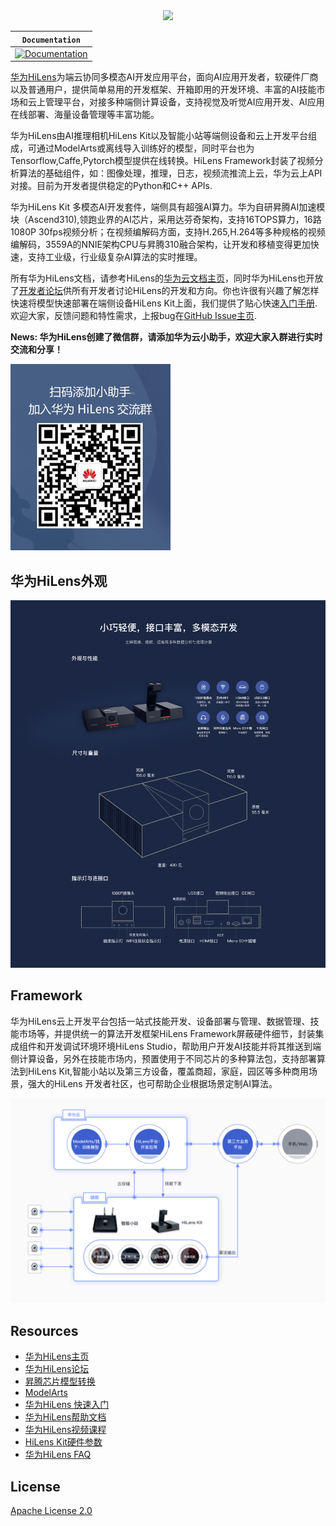 <div align="center">
<img src="docs/pics/hilens.png"/>
</div>

**`Documentation`** |
------------------- |
[![Documentation](https://img.shields.io/badge/api-reference-blue.svg)](https://support.huaweicloud.com/devg-hilens/hilens_05_0002.html/) |

[华为HiLens](https://www.huaweicloud.com/product/hilens.html)为端云协同多模态AI开发应用平台，面向AI应用开发者，软硬件厂商以及普通用户，提供简单易用的开发框架、开箱即用的开发环境、丰富的AI技能市场和云上管理平台，对接多种端侧计算设备，支持视觉及听觉AI应用开发、AI应用在线部署、海量设备管理等丰富功能。

华为HiLens由AI推理相机HiLens Kit以及智能小站等端侧设备和云上开发平台组成，可通过ModelArts或离线导入训练好的模型，同时平台也为Tensorflow,Caffe,Pytorch模型提供在线转换。HiLens Framework封装了视频分析算法的基础组件，如：图像处理，推理，日志，视频流推流上云，华为云上API对接。目前为开发者提供稳定的Python和C++ APIs.

华为HiLens Kit 多模态AI开发套件，端侧具有超强AI算力。华为自研昇腾AI加速模块（Ascend310),领跑业界的AI芯片，采用达芬奇架构，支持16TOPS算力，16路1080P 30fps视频分析；在视频编解码方面，支持H.265,H.264等多种规格的视频编解码，3559A的NNIE架构CPU与昇腾310融合架构，让开发和移植变得更加快速，支持工业级，行业级复杂AI算法的实时推理。

所有华为HiLens文档，请参考HiLens的[华为云文档主页](https://support.huaweicloud.com/hilens/index.html)，同时华为HiLens也开放了[开发者论坛](https://bbs.huaweicloud.com/forum/forum-771-1.html)供所有开发者讨论HiLens的开发和方向。你也许很有兴趣了解怎样快速将模型快速部署在端侧设备HiLens Kit上面，我们提供了贴心快速[入门手册](https://support.huaweicloud.com/qs-hilens/hilens_04_0002.html).欢迎大家，反馈问题和特性需求，上报bug在[GitHub Issue主页](https://github.com/huaweicloud/HiLens-Lab/issues).

**News: 华为HiLens创建了微信群，请添加华为云小助手，欢迎大家入群进行实时交流和分享！**

<img src="docs/pics/qr_code.png" alt="qr_code" width="256"/>

## 华为HiLens外观

<div align="center">
<img src="docs/pics/hilens_size.png"/>
</div>

## Framework 

华为HiLens云上开发平台包括一站式技能开发、设备部署与管理、数据管理、技能市场等，并提供统一的算法开发框架HiLens Framework屏蔽硬件细节，封装集成组件和开发调试环境环境HiLens Studio，帮助用户开发AI技能并将其推送到端侧计算设备，另外在技能市场内，预置使用于不同芯片的多种算法包，支持部署算法到HiLens Kit,智能小站以及第三方设备，覆盖商超，家庭，园区等多种商用场景，强大的HiLens 开发者社区，也可帮助企业根据场景定制AI算法。

<div align="center">
<img src="docs/pics/hilens_str.png"/>
</div>

## Resources

*   [华为HiLens主页](https://www.huaweicloud.com/product/hilens.html)
*   [华为HiLens论坛](https://bbs.huaweicloud.com/forum/forum-771-1.html)
*   [昇腾芯片模型转换](https://support.huawei.com/enterprise/zh/doc/EDOC1100107956)
*   [ModelArts](https://www.huaweicloud.com/product/modelarts.html)
*   [华为HiLens 快速入门](https://support.huaweicloud.com/qs-hilens/hilens_04_0002.html)
*   [华为HiLens帮助文档](https://support.huaweicloud.com/productdesc-hilens/hilens_01_0001.html)
*   [华为HiLens视频课程](https://education.huaweicloud.com:8443/courses/course-v1:HuaweiX+CBUCNXE034+Self-paced/about?isAuth=0&cfrom=hwc)
*   [HiLens Kit硬件参数](https://support.huawei.com/enterprise/zh/ai-computing-platform/a200-3000hilens-pid-250700826)
*   [华为HiLens FAQ](https://support.huaweicloud.com/hilens_faq/HiLens_03_0001.html)


## License 

[Apache License 2.0](LICENSE)